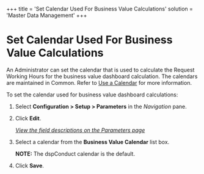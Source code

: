+++
title = 'Set Calendar Used For Business Value Calculations'
solution = 'Master Data Management'
+++

# Set Calendar Used For Business Value Calculations

An Administrator can set the calendar that is used to calculate the
Request Working Hours for the business value dashboard calculation. The
calendars are maintained in Common. Refer to [Use a
Calendar](../../../Platform/Common/Use_Cases/Use_a_Calendar) for
more information.

To set the calendar used for business value dashboard calculations:

1.  Select **Configuration \> Setup \> Parameters** in the *Navigation*
    pane.

2.  Click **Edit**.
    
    *[View the field descriptions on the Parameters
    page](../Page_Desc/Parameters_dspConduct)*

3.  Select a calendar from the **Business Value Calendar** list box.
    
    **NOTE:** The dspConduct calendar is the default.

4.  Click **Save**.
